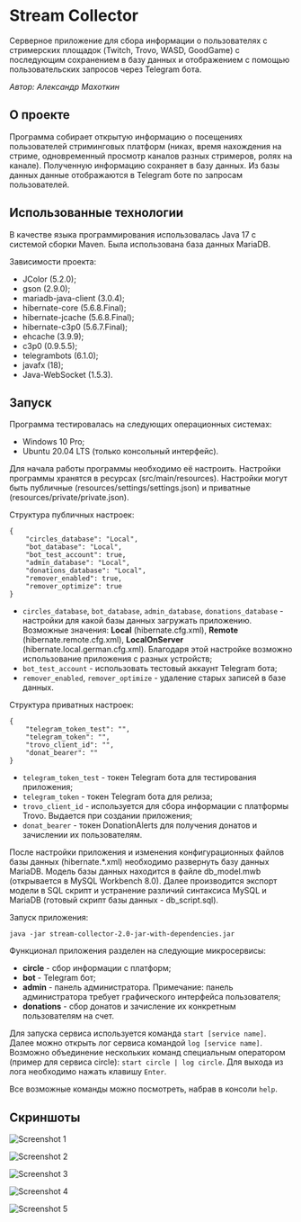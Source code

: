 # Stream Collector
Серверное приложение для сбора информации о пользователях с стримерских площадок (Twitch, Trovo, WASD, GoodGame)
с последующим сохранением в базу данных и отображением с помощью пользовательских запросов через Telegram бота.

*Автор: Александр Махоткин*

## О проекте
Программа собирает открытую информацию о посещениях пользователей стриминговых платформ (никах, время нахождения на стриме, 
одновременный просмотр каналов разных стримеров, ролях на канале). Полученную информацию сохраняет в базу данных. Из базы данных
данные отображаются в Telegram боте по запросам пользователей.

## Использованные технологии
В качестве языка программирования использовалась Java 17 с системой сборки Maven.
Была использована база данных MariaDB.

Зависимости проекта:
- JColor (5.2.0);
- gson (2.9.0);
- mariadb-java-client (3.0.4);
- hibernate-core (5.6.8.Final);
- hibernate-jcache (5.6.8.Final);
- hibernate-c3p0 (5.6.7.Final);
- ehcache (3.9.9);
- c3p0 (0.9.5.5);
- telegrambots (6.1.0);
- javafx (18);
- Java-WebSocket (1.5.3).

## Запуск
Программа тестировалась на следующих операционных системах:
- Windows 10 Pro;
- Ubuntu 20.04 LTS (только консольный интерфейс).

Для начала работы программы необходимо её настроить. Настройки программы хранятся в ресурсах (src/main/resources).
Настройки могут быть публичные (resources/settings/settings.json) и приватные (resources/private/private.json).

Структура публичных настроек:
```
{
    "circles_database": "Local",
    "bot_database": "Local",
    "bot_test_account": true,
    "admin_database": "Local",
    "donations_database": "Local",
    "remover_enabled": true,
    "remover_optimize": true
}
```

- `circles_database`, `bot_database`, `admin_database`, `donations_database` - настройки для какой базы данных загружать приложению. Возможные значения: **Local** (hibernate.cfg.xml),
  **Remote** (hibernate.remote.cfg.xml), **LocalOnServer** (hibernate.local.german.cfg.xml). Благодаря этой настройке возможно использование приложения с разных устройств;
- `bot_test_account` - использовать тестовый аккаунт Telegram бота;
- `remover_enabled`, `remover_optimize` - удаление старых записей в базе данных.

Структура приватных настроек:
```
{
    "telegram_token_test": "",
    "telegram_token": "",
    "trovo_client_id": "",
    "donat_bearer": ""
}
```

- `telegram_token_test` - токен Telegram бота для тестирования приложения;
- `telegram_token` - токен Telegram бота для релиза;
- `trovo_client_id` - используется для сбора информации с платформы Trovo. Выдается при создании приложения;
- `donat_bearer` - токен DonationAlerts для получения донатов и зачислении их пользователям.

После настройки приложения и изменения конфигурационных файлов базы данных (hibernate.*.xml) необходимо развернуть базу данных MariaDB.
Модель базы данных находится в файле db_model.mwb (открывается в MySQL Workbench 8.0). Далее производится экспорт модели в SQL скрипт и устранение различий синтаксиса
MySQL и MariaDB (готовый скрипт базы данных - db_script.sql).

Запуск приложения:
```
java -jar stream-collector-2.0-jar-with-dependencies.jar
```

Функционал приложения разделен на следующие микросервисы:
- **circle** - сбор информации с платформ;
- **bot** - Telegram бот;
- **admin** - панель администратора. Примечание: панель администратора требует графического интерфейса пользователя;
- **donations** - сбор донатов и зачисление их конкретным пользователям на счет.

Для запуска сервиса используется команда `start [service name]`. Далее можно открыть лог сервиса командой `log [service name]`.
Возможно объединение нескольких команд специальным оператором (пример для сервиса circle): `start circle | log circle`.
Для выхода из лога необходимо нажать клавишу `Enter`.

Все возможные команды можно посмотреть, набрав в консоли `help`.

## Скриншоты
![](/_assets/screen1.png "Screenshot 1")

![](/_assets/screen2.png "Screenshot 2")

![](/_assets/screen3.png "Screenshot 3")

![](/_assets/screen4.png "Screenshot 4")

![](/_assets/screen5.png "Screenshot 5")

